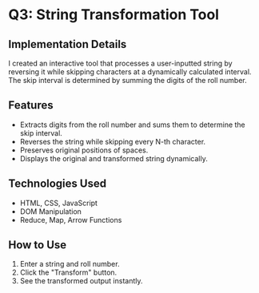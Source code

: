 # Q3: String Transformation Tool

## Implementation Details
I created an interactive tool that processes a user-inputted string by reversing it while skipping characters at a dynamically calculated interval. The skip interval is determined by summing the digits of the roll number.

## Features
- Extracts digits from the roll number and sums them to determine the skip interval.
- Reverses the string while skipping every N-th character.
- Preserves original positions of spaces.
- Displays the original and transformed string dynamically.

## Technologies Used
- HTML, CSS, JavaScript
- DOM Manipulation
- Reduce, Map, Arrow Functions

## How to Use
1. Enter a string and roll number.
2. Click the "Transform" button.
3. See the transformed output instantly.